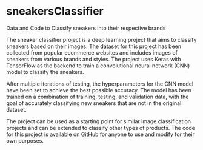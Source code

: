 # sneakersClassifier
Data and Code to Classify sneakers into their respective brands

The sneaker classifier project is a deep learning project that aims to classify sneakers based on their images. The dataset for this project has been collected from popular ecommerce websites and includes images of sneakers from various brands and styles. The project uses Keras with TensorFlow as the backend to train a convolutional neural network (CNN) model to classify the sneakers.

After multiple iterations of testing, the hyperparameters for the CNN model have been set to achieve the best possible accuracy. The model has been trained on a combination of training, testing, and validation data, with the goal of accurately classifying new sneakers that are not in the original dataset.

The project can be used as a starting point for similar image classification projects and can be extended to classify other types of products. The code for this project is available on GitHub for anyone to use and modify for their own purposes.

